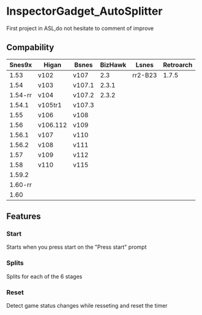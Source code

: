 # InspectorGadget_AutoSplitter
First project in ASL,do not hesitate to comment of improve

<h2>Compability</h2>
<table>
<thead>
  <tr>
    <th>Snes9x</th>
    <th>Higan</th>
    <th>Bsnes</th>
    <th>BizHawk</th>
    <th>Lsnes</th>
    <th>Retroarch</th>
  </tr>
</thead>
<tbody>
  <tr>
    <td>1.53</td>
    <td>v102</td>
    <td>v107</td>
    <td>2.3</td>
    <td>rr2-B23</td>
    <td>1.7.5</td>
  </tr>
  <tr>
    <td>1.54</td>
    <td>v103</td>
    <td>v107.1</td>
    <td>2.3.1</td>
    <td></td>
    <td></td>
  </tr>
  <tr>
    <td>1.54-rr</td>
    <td>v104</td>
    <td>v107.2</td>
    <td>2.3.2</td>
    <td></td>
    <td></td>
  </tr>
  <tr>
    <td>1.54.1</td>
    <td>v105tr1</td>
    <td>v107.3</td>
    <td></td>
    <td></td>
    <td></td>
  </tr>
  <tr>
    <td>1.55</td>
    <td>v106</td>
    <td>v108</td>
    <td></td>
    <td></td>
    <td></td>
  </tr>
  <tr>
    <td>1.56</td>
    <td>v106.112</td>
    <td>v109</td>
    <td></td>
    <td></td>
    <td></td>
  </tr>
  <tr>
    <td>1.56.1</td>
    <td>v107</td>
    <td>v110</td>
    <td></td>
    <td></td>
    <td></td>
  </tr>
  <tr>
    <td>1.56.2</td>
    <td>v108</td>
    <td>v111</td>
    <td></td>
    <td></td>
    <td></td>
  </tr>
  <tr>
    <td>1.57</td>
    <td>v109</td>
    <td>v112</td>
    <td></td>
    <td></td>
    <td></td>
  </tr>
  <tr>
    <td>1.58</td>
    <td>v110</td>
    <td>v115</td>
    <td></td>
    <td></td>
    <td></td>
  </tr>
  <tr>
    <td>1.59.2</td>
    <td></td>
    <td></td>
    <td></td>
    <td></td>
    <td></td>
  </tr>
  <tr>
    <td>1.60-rr</td>
    <td></td>
    <td></td>
    <td></td>
    <td></td>
    <td></td>
  </tr>
  <tr>
    <td>1.60</td>
    <td></td>
    <td></td>
    <td></td>
    <td></td>
    <td></td>
  </tr>
</tbody>
</table>
<h2>Features</h2>
<h3>Start</h3>
Starts when you press start on the "Press start" prompt
<h3>Splits</h3>
Splits for each of the 6 stages
<h3>Reset</h3>
Detect game status changes while resseting and reset the timer
